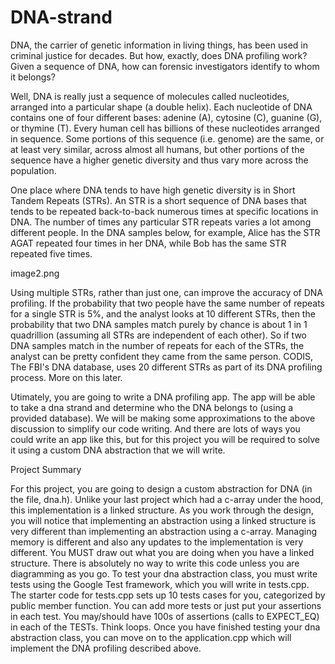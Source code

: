 # DNA-strand
DNA, the carrier of genetic information in living things, has been used in criminal justice for decades. But how, exactly, does DNA profiling work? Given a sequence of DNA, how can forensic investigators identify to whom it belongs?

Well, DNA is really just a sequence of molecules called nucleotides, arranged into a particular shape (a double helix). Each nucleotide of DNA contains one of four different bases: adenine (A), cytosine (C), guanine (G), or thymine (T). Every human cell has billions of these nucleotides arranged in sequence. Some portions of this sequence (i.e. genome) are the same, or at least very similar, across almost all humans, but other portions of the sequence have a higher genetic diversity and thus vary more across the population.

One place where DNA tends to have high genetic diversity is in Short Tandem Repeats (STRs). An STR is a short sequence of DNA bases that tends to be repeated back-to-back numerous times at specific locations in DNA. The number of times any particular STR repeats varies a lot among different people. In the DNA samples below, for example, Alice has the STR AGAT repeated four times in her DNA, while Bob has the same STR repeated five times.

image2.png

Using multiple STRs, rather than just one, can improve the accuracy of DNA profiling. If the probability that two people have the same number of repeats for a single STR is 5%, and the analyst looks at 10 different STRs, then the probability that two DNA samples match purely by chance is about 1 in 1 quadrillion (assuming all STRs are independent of each other). So if two DNA samples match in the number of repeats for each of the STRs, the analyst can be pretty confident they came from the same person. CODIS, The FBI's DNA database, uses 20 different STRs as part of its DNA profiling process.  More on this later. 

Utimately, you are going to write a DNA profiling app.  The app will be able to take a dna strand and determine who the DNA belongs to (using a provided database).  We will be making some approximations to the above discussion to simplify our code writing.  And there are lots of ways you could write an app like this, but for this project you will be required to solve it using a custom DNA abstraction that we will write. 

Project Summary

For this project, you are going to design a custom abstraction for DNA (in the file, dna.h).  Unlike your last project which had a c-array under the hood, this implementation is a linked structure.  As you work through the design, you will notice that implementing an abstraction using a linked structure is very different than implementing an abstraction using a c-array.  Managing memory is different and also any updates to the implementation is very different.  You MUST draw out what you are doing when you have a linked structure.  There is absolutely no way to write this code unless you are diagramming as you go.  To test your dna abstraction class, you must write tests using the Google Test framework, which you will write in tests.cpp.  The starter code for tests.cpp sets up 10 tests cases for you, categorized by public member function.  You can add more tests or just put your assertions in each test.  You may/should have 100s of assertions (calls to EXPECT_EQ) in each of the TESTs.  Think loops.  Once you have finished testing your dna abstraction class, you can move on to the application.cpp which will implement the DNA profiling described above. 
